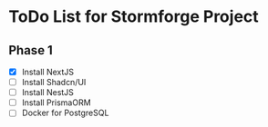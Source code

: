 # ToDo List for Stormforge Project

## Phase 1

- [x] Install NextJS
- [ ] Install Shadcn/UI
- [ ] Install NestJS
- [ ] Install PrismaORM
- [ ] Docker for PostgreSQL
